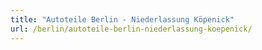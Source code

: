 ```yaml
---
title: "Autoteile Berlin - Niederlassung Köpenick"
url: /berlin/autoteile-berlin-niederlassung-koepenick/
---
```

